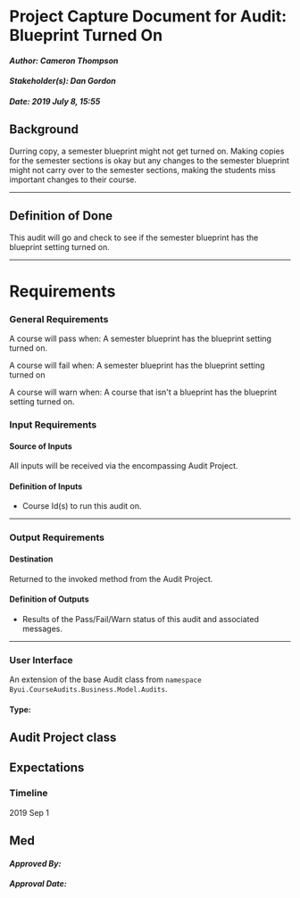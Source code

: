 # Project Capture Document for Audit: Blueprint Turned On
#### *Author: Cameron Thompson*
#### *Stakeholder(s): Dan Gordon*
#### *Date: 2019 July 8, 15:55*
## Background
<!-- 
Explain the context of the problem.
Explain key terms/words, words that may be unfamiliar to a new hire.
Do Example: 
    
    Corey and his team have been manually going through the html for all images in canvas and entering alt image text.
    This has been very time consuming.
Don't Example:
    Without project templates, we have been left with readmes that share all different kinds of data, and some of them were missing key
    points of data. Additionally, we have no standard for code templates. We don't want to add a lot of overhead to setting up a project
    with templates and code setup.
-->
Durring copy, a semester blueprint might not get turned on. Making copies for the semester sections is okay but any changes to the semester blueprint might not carry over to the semester sections, making the students miss important changes to their course.


-----
## Definition of Done
<!-- 
What is/are the project outcome(s)?
("Can you give me one sentence describing what you want done?")
We are trying to clean up the yard by Mow, Edge, and Rake.
Do Example:
    We are creating a tool to find all images that are in need of alt text in canvas 
    which will automate this process by showing an image and prompting for alt text.
Don't Example 2:
    We are using yeoman to create a generator that will add all needed documentation and
    set up the code with all needed scripts, templates, and integrations.
-->
This audit will go and check to see if the semester blueprint has the blueprint setting turned on. 

-----
# Requirements
### General Requirements
<!-- What counts as pass/fail/warn? -->
A course will pass when: A semester blueprint has the blueprint setting turned on. 

A course will fail when: A semester blueprint has the blueprint setting turned on 

A course will warn when: A course that isn't a blueprint has the blueprint setting turned on.

### Input Requirements
#### Source of Inputs
All inputs will be received via the encompassing Audit Project.
#### Definition of Inputs
<!-- TBD: do not fill out just yet -->
- Course Id(s) to run this audit on.
---
### Output Requirements
#### Destination
Returned to the invoked method from the Audit Project.
#### Definition of Outputs
<!-- TBD: do not fill out just yet -->
- Results of the Pass/Fail/Warn status of this audit and associated messages.
---
### User Interface
An extension of the base Audit class from `namespace Byui.CourseAudits.Business.Model.Audits`.
#### Type:
Audit Project class
-----
## Expectations
### Timeline
<!-- What is the deadline? 2019 Sep 1? -->
2019 Sep 1
<!-- What priority is this audit? -->
Med
-----
#### *Approved By:* 
#### *Approval Date:*
